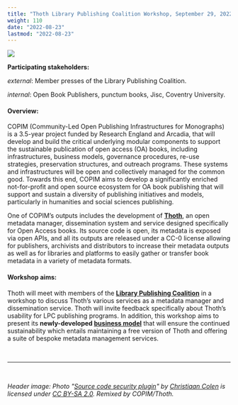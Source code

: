 ```yaml
---
title: "Thoth Library Publishing Coalition Workshop, September 29, 2022"
weight: 110
date: "2022-08-23"
lastmod: "2022-08-23"
---
```


![](/images/220929-thoth-lpc-workshop-header.jpg)


**Participating stakeholders:**

_external_: Member presses of the Library Publishing Coalition.   

_internal_: Open Book Publishers, punctum books, Jisc, Coventry University.


#### Overview:

COPIM (Community-Led Open Publishing Infrastructures for Monographs) is a 3.5-year project funded by Research England and Arcadia, that will develop and build the critical underlying modular components to support the sustainable publication of open access (OA) books, including infrastructures, business models, governance procedures, re-use strategies, preservation structures, and outreach programs. These systems and infrastructures will be open and collectively managed for the common good. Towards this end, COPIM aims to develop a significantly enriched not-for-profit and open source ecosystem for OA book publishing that will support and sustain a diversity of publishing initiatives and models, particularly in humanities and social sciences publishing.

One of COPIM’s outputs includes the development of **[Thoth](https://thoth.pub)**, an open metadata manager, dissemination system and service designed specifically for Open Access books. Its source code is open, its metadata is exposed via open APIs, and all its outputs are released under a CC-0 license allowing for publishers, archivists and distributors to increase their metadata outputs as well as for libraries and platforms to easily gather or transfer book metadata in a variety of metadata formats.

#### Workshop aims:

Thoth will meet with members of the **[Library Publishing Coalition](https://librarypublishing.org/)** in a workshop to discuss Thoth’s various services as a metadata manager and dissemination service. Thoth will invite feedback specifically about Thoth’s usability for LPC publishing programs. In addition, this workshop aims to present its **newly-developed [business model](https://copim.pubpub.org/pub/thoth-business-model/)** that will ensure the continued sustainability which entails maintaining a free version of Thoth and offering a suite of bespoke metadata management services.




  &nbsp;


---


  &nbsp;


*Header image: Photo "[Source code security plugin](https://www.flickr.com/photos/132889348@N07/20013034763)" by [Christiaan Colen](https://www.flickr.com/photos/132889348@N07) is licensed under [CC BY-SA 2.0](https://creativecommons.org/licenses/by-sa/2.0/). Remixed by COPIM/Thoth.*
